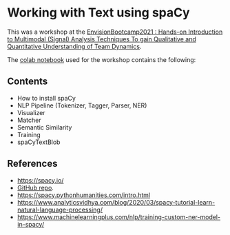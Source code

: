 # Working with Text using spaCy
This was a workshop at the [EnvisionBootcamp2021 : Hands-on Introduction to Multimodal (Signal)
Analysis Techniques To gain Qualitative and Quantitative Understanding of Team Dynamics](https://www.centerforadvanceddesignstudies.org/envision).

The [colab notebook](https://colab.research.google.com/drive/1g386raiz80Cu6Wi0wzwUhkHLwC4LeKxb#scrollTo=20Xp5m5CxTVF) used for the workshop contains the following:

## Contents
* How to install spaCy
* NLP Pipeline (Tokenizer, Tagger, Parser, NER)
* Visualizer
* Matcher
* Semantic Similarity
* Training
* spaCyTextBlob

## References 
* https://spacy.io/
* [GitHub repo](https://github.com/dcavar/python-tutorial-for-ipython).
*   https://spacy.pythonhumanities.com/intro.html
*   https://www.analyticsvidhya.com/blog/2020/03/spacy-tutorial-learn-natural-language-processing/
*   https://www.machinelearningplus.com/nlp/training-custom-ner-model-in-spacy/
